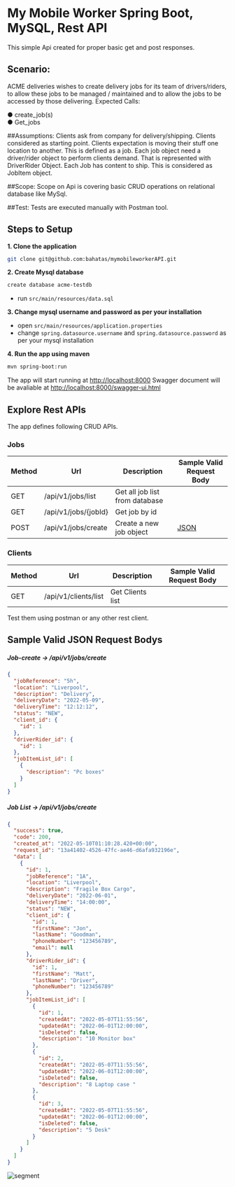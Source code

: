 
<p align="center">
<br>
</p>

# My Mobile Worker Spring Boot, MySQL, Rest API

This simple Api created for proper basic get and post responses.

## Scenario:
ACME deliveries wishes to create delivery jobs for its team of drivers/riders, to allow
these jobs to be managed / maintained and to allow the jobs to be accessed by those delivering.
Expected Calls:

● create_job(s) <br>
● Get_jobs<br>

##Assumptions:
Clients ask from company for delivery/shipping. Clients considered as starting point. Clients expectation is moving their 
stuff one location to another. This is defined as a job. Each job object need a driver/rider object to perform clients demand.
That is represented with DriverRider Object. Each Job has content to ship. This is considered as JobItem object.

##Scope:
Scope on Api is covering basic CRUD operations on relational database like MySql.

##Test:
Tests are executed manually with Postman tool. 

## Steps to Setup

**1. Clone the application**

```bash
git clone git@github.com:bahatas/mymobileworkerAPI.git
```

**2. Create Mysql database**
```bash
create database acme-testdb
```
- run `src/main/resources/data.sql`

**3. Change mysql username and password as per your installation**

+ open `src/main/resources/application.properties`
+ change `spring.datasource.username` and `spring.datasource.password` as per your mysql installation

**4. Run the app using maven**

```bash
mvn spring-boot:run
```
The app will start running at <http://localhost:8000>
Swagger document will be avaliable at  <http://localhost:8000/swagger-ui.html>

## Explore Rest APIs

The app defines following CRUD APIs.


### Jobs

| Method | Url | Description | Sample Valid Request Body |
| ------ | --- | ----------- | ------------------------- |
| GET    | /api/v1/jobs/list | Get all job list from database | |
| GET    | /api/v1/jobs/{jobId} | Get job by id  | |
| POST    | /api/v1/jobs/create | Create a new job object|[JSON](#job-create) |


### Clients

| Method | Url | Description | Sample Valid Request Body |
| ------ | --- | ----------- | ------------------------- |
| GET    | /api/v1/clients/list  | Get Clients list| | |

Test them using postman or any other rest client.

## Sample Valid JSON Request Bodys

##### <a id="job-create">Job-create -> /api/v1/jobs/create</a>
```json
{
  "jobReference": "5h",
  "location": "Liverpool",
  "description": "Delivery",
  "deliveryDate": "2022-05-09",
  "deliveryTime": "12:12:12",
  "status": "NEW",
  "client_id": {
    "id": 1
  },
  "driverRider_id": {
    "id": 1
  },
  "jobItemList_id": [
    {
      "description": "Pc boxes"
    }
  ]
}
```



##### <a id="job-list">Job List -> /api/v1/jobs/create</a>
```json
{
  "success": true,
  "code": 200,
  "created_at": "2022-05-10T01:10:28.420+00:00",
  "request_id": "13a41402-4526-47fc-ae46-d6afa932196e",
  "data": [
    {
      "id": 1,
      "jobReference": "1A",
      "location": "Liverpool",
      "description": "Fragile Box Cargo",
      "deliveryDate": "2022-06-01",
      "deliveryTime": "14:00:00",
      "status": "NEW",
      "client_id": {
        "id": 1,
        "firstName": "Jon",
        "lastName": "Goodman",
        "phoneNumber": "123456789",
        "email": null
      },
      "driverRider_id": {
        "id": 1,
        "firstName": "Matt",
        "lastName": "Driver",
        "phoneNumber": "123456789"
      },
      "jobItemList_id": [
        {
          "id": 1,
          "createdAt": "2022-05-07T11:55:56",
          "updatedAt": "2022-06-01T12:00:00",
          "isDeleted": false,
          "description": "10 Monitor box"
        },
        {
          "id": 2,
          "createdAt": "2022-05-07T11:55:56",
          "updatedAt": "2022-06-01T12:00:00",
          "isDeleted": false,
          "description": "8 Laptop case "
        },
        {
          "id": 3,
          "createdAt": "2022-05-07T11:55:56",
          "updatedAt": "2022-06-01T12:00:00",
          "isDeleted": false,
          "description": "5 Desk"
        }
      ]
    }
  ]
}
```
![segment](https://api.segment.io/v1/pixel/track?data=ewogICJ3cml0ZUtleSI6ICJwcDJuOTU4VU1NT21NR090MWJXS0JQd0tFNkcydW51OCIsCiAgInVzZXJJZCI6ICIxMjNibG9nYXBpMTIzIiwKICAiZXZlbnQiOiAiQmxvZ0FwaSB2aXNpdGVkIiwKICAicHJvcGVydGllcyI6IHsKICAgICJzdWJqZWN0IjogIkJsb2dBcGkgdmlzaXRlZCIsCiAgICAiZW1haWwiOiAiY29tcy5zcHVyc0BnbWFpbC5jb20iCiAgfQp9)